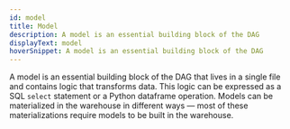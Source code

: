 ```yaml
---
id: model
title: Model
description: A model is an essential building block of the DAG
displayText: model
hoverSnippet: A model is an essential building block of the DAG
---
```


A model is an essential building block of the DAG that lives in a single file and contains logic that transforms data. This logic can be expressed as a SQL `select` statement or a Python dataframe operation. Models can be materialized in the warehouse in different ways &mdash; most of these materializations require models to be built in the warehouse. 
